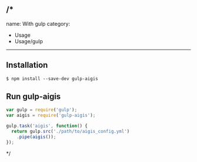 /*
---
name: With gulp
category:
  - Usage
  - Usage/gulp
---

## Installation

```
$ npm install --save-dev gulp-aigis
```

## Run gulp-aigis

```js
var gulp = require('gulp');
var aigis = require('gulp-aigis');

gulp.task('aigis', function() {
  return gulp.src('./path/to/aigis_config.yml')
    .pipe(aigis());
});

```

*/
